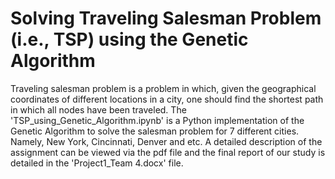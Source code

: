 # Solving Traveling Salesman Problem (i.e., TSP) using the Genetic Algorithm

Traveling salesman problem is a problem in which, given the geographical coordinates of different locations in a city, 
one should find the shortest path in which all nodes have been traveled. The 'TSP_using_Genetic_Algorithm.ipynb' is a Python implementation of the Genetic Algorithm to solve the salesman problem for 7 different cities. Namely, New York, Cincinnati, Denver and etc. A detailed description of the assignment can be viewed via the pdf file and the final report of our study is detailed in the 'Project1_Team 4.docx' file. 
